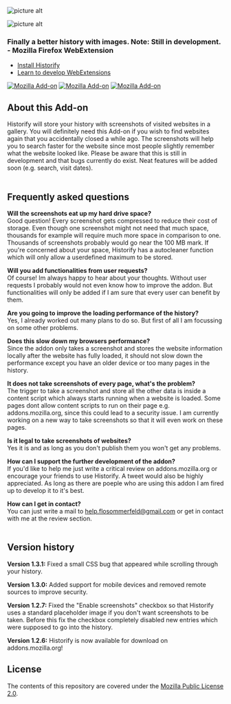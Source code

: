 ![picture alt](http://i.imgur.com/3COC7f4.png "Logo")




![picture alt](http://i.imgur.com/KkwRdP3.png "Demo screenshot")



### Finally a better history with images. Note: Still in development. - Mozilla Firefox WebExtension ###

* [Install Historify](https://addons.mozilla.org/de/firefox/addon/historify/)
* [Learn to develop WebExtensions](https://developer.mozilla.org/de/Add-ons/WebExtensions)

[![Mozilla Add-on](https://img.shields.io/badge/Status-Experimental-yellow.svg)](https://addons.mozilla.org/de/firefox/addon/historify/)   [![Mozilla Add-on](https://img.shields.io/badge/Version-1.3.1-yellow.svg)](https://addons.mozilla.org/de/firefox/addon/historify/)   [![Mozilla Add-on](https://img.shields.io/badge/Downloads-459-brightgreen.svg)](https://addons.mozilla.org/de/firefox/addon/historify/)


## About this Add-on

Historify will store your history with screenshots of visited websites in a gallery. You will definitely need this Add-on if you wish to find websites again that you accidentally closed a while ago. The screenshots will help you to search faster for the website since most people slightly remember what the website looked like. Please be aware that this is still in development and that bugs currently do exist. Neat features will be added soon (e.g. search, visit dates).
<br />
<br />
## Frequently asked questions

**Will the screenshots eat up my hard drive space?**<br />
Good question! Every screenshot gets compressed to reduce their cost of storage. Even though one screenshot might not need that much space, thousands for example will require much more space in comparison to one. Thousands of screenshots probably would go near the 100 MB mark. If you're concerned about your space, Historify has a autocleaner function which will only allow a userdefined maximum to be stored.

**Will you add functionalities from user requests?**<br />
Of course! Im always happy to hear about your thoughts. Without user requests I probably would not even know how to improve the addon. But functionalities will only be added if I am sure that every user can benefit by them.

**Are you going to improve the loading performance of the history?**<br />
Yes, I already worked out many plans to do so. But first of all I am focussing on some other problems.

**Does this slow down my browsers performance?**<br />
Since the addon only takes a screenshot and stores the website information locally after the website has fully loaded, it should not slow down the performance except you have an older device or too many pages in the history.

**It does not take screenshots of every page, what's the problem?**<br />
The trigger to take a screenshot and store all the other data is inside a content script which always starts running when a website is loaded. Some pages dont allow content scripts to run on their page e.g. addons.mozilla.org, since this could lead to a security issue. I am currently working on a new way to take screenshots so that it will even work on these pages.

**Is it legal to take screenshots of websites?**<br />
Yes it is and as long as you don't publish them you won't get any problems.

**How can I support the further development of the addon?**<br />
If you'd like to help me just write a critical review on addons.mozilla.org or encourage your friends to use Historify. A tweet would also be highly appreciated. As long as there are poeple who are using this addon I am fired up to develop it to it's best.

**How can I get in contact?**<br />
You can just write a mail to help.flosommerfeld@gmail.com or get in contact with me at the review section.
<br />
<br />
## Version history
__Version 1.3.1:__
  Fixed a small CSS bug that appeared while scrolling through your history.
  
__Version 1.3.0:__
  Added support for mobile devices and removed remote sources to improve security.
  
__Version 1.2.7:__
  Fixed the "Enable screenshots" checkbox so that Historify uses a standard placeholder image if you don't want screenshots to be taken. Before this fix the checkbox completely disabled new entries which were supposed to go into the history. 
  
__Version 1.2.6:__
  Historify is now available for download on addons.mozilla.org!
  
  
  
 ## License

The contents of this repository are covered under the [Mozilla Public License 2.0](LICENSE).

